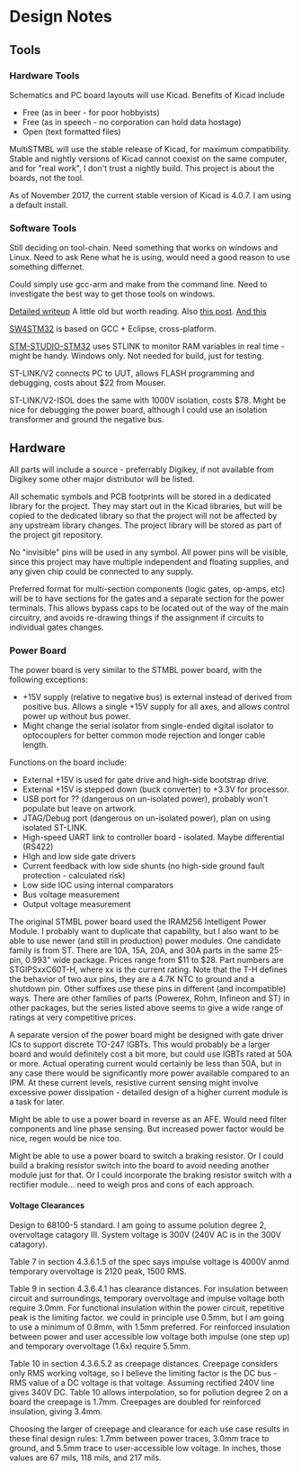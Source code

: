 # Design Notes

## Tools

### Hardware Tools

Schematics and PC board layouts will use Kicad.  Benefits of Kicad include
* Free (as in beer - for poor hobbyists)
* Free (as in speech - no corporation can hold data hostage)
* Open (text formatted files)

MultiSTMBL will use the stable release of Kicad, for maximum compatibility.
Stable and nightly versions of Kicad cannot coexist on the same computer,
and for "real work", I don't trust a nightly build.  This project is about
the boards, not the tool.

As of November 2017, the current stable version of Kicad is 4.0.7.  I am using
a default install.

### Software Tools

Still deciding on tool-chain.  Need something that works on windows and Linux.
Need to ask Rene what he is using, would need a good reason to use something differnet.

Could simply use gcc-arm and make from the command line.  Need to investigate the best way to get those tools on windows.

[Detailed writeup](http://thehackerworkshop.com/?p=391) A little old but worth reading. Also [this post](http://thehackerworkshop.com/?p=1056).  [And this](http://thehackerworkshop.com/?p=1216)

[SW4STM32](http://www.st.com/content/st_com/en/products/development-tools/software-development-tools/stm32-software-development-tools/stm32-ides/sw4stm32.html) is based on GCC + Eclipse, cross-platform.

[STM-STUDIO-STM32](http://www.st.com/content/st_com/en/products/development-tools/software-development-tools/stm32-software-development-tools/stm32-performance-and-debuggers/stm-studio-stm32.html) uses STLINK to monitor RAM variables in real time - might be handy.  Windows only.  Not needed for build, just for testing.

ST-LINK/V2 connects PC to UUT, allows FLASH programming and debugging, costs about $22 from Mouser.

ST-LINK/V2-ISOL does the same with 1000V isolation, costs $78.  Might be nice for debugging the power board, although I could use an isolation transformer and ground the negative bus.


## Hardware

All parts will include a source - preferrably Digikey, if not available from Digikey some
other major distributor will be listed.

All schematic symbols and PCB footprints will be stored in a dedicated library for the project.
They may start out in the Kicad libraries, but will be copied to the dedicated library so that
the project will not be affected by any upstream library changes.  The project library will be
stored as part of the project git repository.

No "invisible" pins will be used in any symbol.  All power pins will be visible, since this
project may have multiple independent and floating supplies, and any given chip could be 
connected to any supply.

Preferred format for multi-section components (logic gates, op-amps, etc) will be to have
sections for the gates and a separate section for the power terminals.  This allows bypass
caps to be located out of the way of the main circuitry, and avoids re-drawing things if the
assignment if circuits to individual gates changes.

### Power Board

The power board is very similar to the STMBL power board, with the following exceptions:
* +15V supply (relative to negative bus) is external instead of derived from positive bus.  Allows a single +15V supply for all axes, and allows control power up without bus power.
* Might change the serial isolator from single-ended digital isolator to optocouplers for better common mode rejection and longer cable length.

Functions on the board include:
* External +15V is used for gate drive and high-side bootstrap drive.
* External +15V is stepped down (buck converter) to +3.3V for processor.
* USB port for ?? (dangerous on un-isolated power), probably won't populate but leave on artwork.
* JTAG/Debug port (dangerous on un-isolated power), plan on using isolated ST-LINK.
* High-speed UART link to controller board - isolated.  Maybe differential (RS422)
* HIgh and low side gate drivers
* Current feedback with low side shunts (no high-side ground fault protection - calculated risk)
* Low side IOC using internal comparators
* Bus voltage measurement
* Output voltage measurement

The original STMBL power board used the IRAM256 Intelligent Power Module.  I probably want to duplicate that capability, but I also want to be able to use newer (and still in production) power modules.
One candidate family is from ST.  There are 10A, 15A, 20A, and 30A parts in the same 25-pin, 0.993" wide package.  Prices range from $11 to $28.  Part numbers are STGIPSxxC60T-H, where xx is the current rating.  Note that the T-H defines the behavior of two aux pins, they are a 4.7K NTC to ground and a shutdown pin.  Other suffixes use these pins in different (and incompatible) ways.  There are other families of parts (Powerex, Rohm, Infineon and ST) in other packages, but the series listed above seems to give a wide range of ratings at very competitive prices.

A separate version of the power board might be designed with gate driver ICs to support discrete TO-247 IGBTs.  This would probably be a larger board and would definitely cost a bit more, but could use IGBTs rated at 50A or more.  Actual operating current would certainly be less than 50A, but in any case there would be significantly more power available compared to an IPM.  At these current levels, resistive current sensing might involve excessive power dissipation - detailed design of a higher current module is a task for later.


Might be able to use a power board in reverse as an AFE.  Would need filter components and line phase sensing.  But increased power factor would be nice, regen would be nice too.

Might be able to use a power board to switch a braking resistor.  Or I could build a braking resistor switch into the board to avoid needing another module just for that.  Or I could incorporate the braking resistor switch with a rectifier module...  need to weigh pros and cons of each approach.

#### Voltage Clearances
Design to 68100-5 standard.
I am going to assume polution degree 2, overvoltage catagory III.  System voltage is 300V (240V AC is in the 300V catagory).

Table 7 in section 4.3.6.1.5 of the spec says impulse voltage is 4000V anmd temporary overvoltage is 2120 peak, 1500 RMS.

Table 9 in section 4.3.6.4.1 has clearance distances.  For insulation between circuit and surroundings, temporary overvoltage and impulse voltage both require 3.0mm.  For functional insulation within the power circuit, repetitive peak is the limiting factor.  we could in principle use 0.5mm, but I am going to use a minimum of 0.8mm, with 1.5mm preferred.  For reinforced insulation between power and user accessible low voltage both impulse (one step up) and temporary overvoltage (1.6x) require 5.5mm.

Table 10 in section 4.3.6.5.2 as creepage distances.  Creepage considers only RMS working voltage, so I believe the limiting factor is the DC bus - RMS value of a DC voltage is that voltage.  Assuming rectified 240V line gives 340V DC.  Table 10 allows interpolation, so for pollution degree 2 on a board the creepage is 1.7mm.  Creepages are doubled for reinforced insulation, giving 3.4mm.

Choosing the larger of creepage and clearance for each use case results in these final design rules:  1.7mm between power traces, 3.0mm trace to ground, and 5.5mm trace to user-accessible low voltage.  In inches, those values are 67 mils, 118 mils, and 217 mils.
